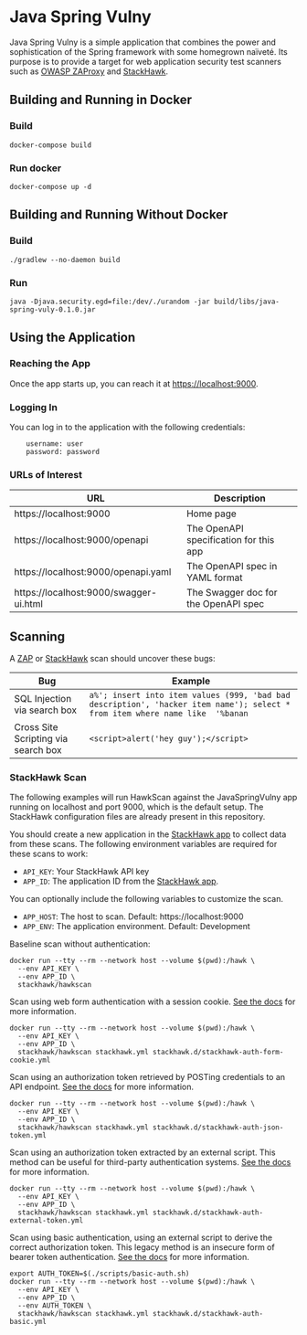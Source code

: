 # Java Spring Vulny

Java Spring Vulny is a simple application that combines the power and sophistication of the Spring framework with some homegrown naïveté. Its purpose is to provide a target for web application security test scanners such as [OWASP ZAProxy](https://www.zaproxy.org/) and [StackHawk](https://www.stackhawk.com/).

## Building and Running in Docker

### Build
```shell script
docker-compose build
```

### Run docker
```shell script
docker-compose up -d
```

## Building and Running Without Docker

### Build
```shell script
./gradlew --no-daemon build
```

### Run
```shell script
java -Djava.security.egd=file:/dev/./urandom -jar build/libs/java-spring-vuly-0.1.0.jar
```

## Using the Application

### Reaching the App

Once the app starts up, you can reach it at [https://localhost:9000](https://localhost:9000).

### Logging In
You can log in to the application with the following credentials:

```
    username: user
    password: password
```

### URLs of Interest

| URL | Description |
| --- | --- |
| https://localhost:9000 | Home page |
| https://localhost:9000/openapi | The OpenAPI specification for this app |
| https://localhost:9000/openapi.yaml | The OpenAPI spec in YAML format |
| https://localhost:9000/swagger-ui.html | The Swagger doc for the OpenAPI spec |

## Scanning

A [ZAP](https://www.zaproxy.org/) or [StackHawk](https://www.stackhawk.com/login) scan should uncover these bugs:

| Bug | Example |
| --- | --- |
| SQL Injection via search box | `a%'; insert into item values (999, 'bad bad description', 'hacker item name'); select * from item where name like  '%banan` |
| Cross Site Scripting via search box | `<script>alert('hey guy');</script>` |

### StackHawk Scan

The following examples will run HawkScan against the JavaSpringVulny app running on localhost and port 9000, which is the default setup. The StackHawk configuration files are already present in this repository.

You should create a new application in the [StackHawk app](https://app.stackhawk.com/applications) to collect data from these scans. The following environment variables are required for these scans to work:

 * `API_KEY`: Your StackHawk API key
 * `APP_ID`: The application ID from the [StackHawk app](https://app.stackhawk.com/applications).

You can optionally include the following variables to customize the scan.

 * `APP_HOST`: The host to scan. Default: https://localhost:9000
 * `APP_ENV`: The application environment. Default: Development

Baseline scan without authentication:
```shell
docker run --tty --rm --network host --volume $(pwd):/hawk \
  --env API_KEY \
  --env APP_ID \
  stackhawk/hawkscan
```

Scan using web form authentication with a session cookie. [See the docs](https://docs.stackhawk.com/hawkscan/configuration/authenticated-scanning.html#example-usernamepassword-authentication--cookie-authorization) for more information.
```shell
docker run --tty --rm --network host --volume $(pwd):/hawk \
  --env API_KEY \
  --env APP_ID \
  stackhawk/hawkscan stackhawk.yml stackhawk.d/stackhawk-auth-form-cookie.yml
```

Scan using an authorization token retrieved by POSTing credentials to an API endpoint. [See the docs](https://docs.stackhawk.com/hawkscan/configuration/authenticated-scanning.html#usernamepassword-authentication--bearer-token-authorization) for more information.
```shell
docker run --tty --rm --network host --volume $(pwd):/hawk \
  --env API_KEY \
  --env APP_ID \
  stackhawk/hawkscan stackhawk.yml stackhawk.d/stackhawk-auth-json-token.yml
```

Scan using an authorization token extracted by an external script. This method can be useful for third-party authentication systems. [See the docs](https://docs.stackhawk.com/hawkscan/configuration/authenticated-scanning.html#example-external-token-authentication--custom-token-authorization) for more information.
```shell
docker run --tty --rm --network host --volume $(pwd):/hawk \
  --env API_KEY \
  --env APP_ID \
  stackhawk/hawkscan stackhawk.yml stackhawk.d/stackhawk-auth-external-token.yml
```

Scan using basic authentication, using an external script to derive the correct authorization token. This legacy method is an insecure form of bearer token authentication. [See the docs](https://docs.stackhawk.com/hawkscan/configuration/authenticated-scanning.html#example-external-token-authentication--custom-token-authorization) for more information.
```shell
export AUTH_TOKEN=$(./scripts/basic-auth.sh)
docker run --tty --rm --network host --volume $(pwd):/hawk \
  --env API_KEY \
  --env APP_ID \
  --env AUTH_TOKEN \
  stackhawk/hawkscan stackhawk.yml stackhawk.d/stackhawk-auth-basic.yml
```